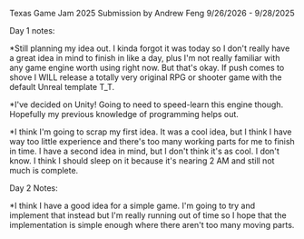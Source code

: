Texas Game Jam 2025 Submission by Andrew Feng
9/26/2026 - 9/28/2025

Day 1 notes:

*Still planning my idea out. I kinda forgot it was today so I don't really have a great idea in mind to finish in like a day, plus I'm not really familiar with any game engine worth using right now. But that's okay. If push comes to shove I WILL release a totally very original RPG or shooter game with the default Unreal template T_T.

*I've decided on Unity! Going to need to speed-learn this engine though. Hopefully my previous knowledge of programming helps out.

*I think I'm going to scrap my first idea. It was a cool idea, but I think I have way too little experience and there's too many working parts for me to finish in time. I have a second idea in mind, but I don't think it's as cool. I don't know. I think I should sleep on it because it's nearing 2 AM and still not much is complete.

Day 2 Notes:

*I think I have a good idea for a simple game. I'm going to try and implement that instead but I'm really running out of time so I hope that the implementation is simple enough where there aren't too many moving parts.
